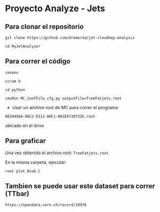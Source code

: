 # Proyecto Analyze - Jets
## Para clonar el repositorio

```git clone https://github.com/dromeroa/jet-cloudhep-analysis```


```cd MyJetAnalyzer```

## Para correr el código

```cmsenv```

```scram b```

```cd python```

```cmsRun MC_ConfFile_cfg.py outputFile=TreeFatjets.root```


* Usar un archivo root de MC para correr el programa:

```0634456A-08C2-E511-A0C1-001E6739722E.root```

ubicado en el drive


## Para graficar

Una vez obtenido el archivo root: ```TreeFatjets.root```

En la misma carpeta, ejecutar:

```root plot_Nsub.C```


## Tambien se puede usar este dataset para correr (TTbar)

```https://opendata.cern.ch/record/19978```
